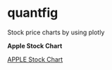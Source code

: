 # quantfig
 Stock price charts by using plotly  

**Apple Stock Chart**

[APPLE Stock Chart](/images/AAPL.png)

